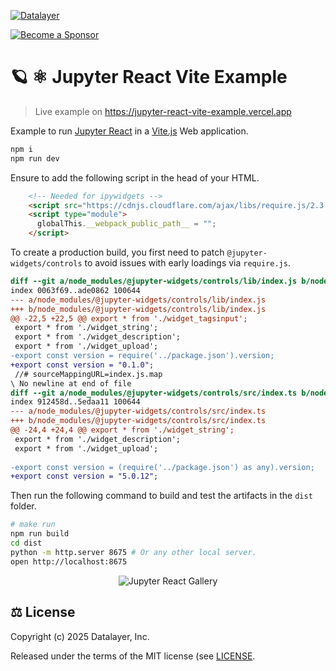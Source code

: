 [![Datalayer](https://assets.datalayer.tech/datalayer-25.svg)](https://datalayer.io)

[![Become a Sponsor](https://img.shields.io/static/v1?label=Become%20a%20Sponsor&message=%E2%9D%A4&logo=GitHub&style=flat&color=1ABC9C)](https://github.com/sponsors/datalayer)

# 🪐 ⚛️ Jupyter React Vite Example

> Live example on https://jupyter-react-vite-example.vercel.app

Example to run [Jupyter React](https://github.com/datalayer/jupyter-ui/tree/main/packages/react) in a [Vite.js](https://vitejs.dev) Web application.

```bash
npm i
npm run dev
```

Ensure to add the following script in the head of your HTML.

```html
    <!-- Needed for ipywidgets -->
    <script src="https://cdnjs.cloudflare.com/ajax/libs/require.js/2.3.4/require.min.js"></script>
    <script type="module">
      globalThis.__webpack_public_path__ = "";
    </script>
```

To create a production build, you first need to patch `@jupyter-widgets/controls` to avoid issues with early loadings via `require.js`.

```patch
diff --git a/node_modules/@jupyter-widgets/controls/lib/index.js b/node_modules/@jupyter-widgets/controls/lib/index.js
index 0063f69..ade0862 100644
--- a/node_modules/@jupyter-widgets/controls/lib/index.js
+++ b/node_modules/@jupyter-widgets/controls/lib/index.js
@@ -22,5 +22,5 @@ export * from './widget_tagsinput';
 export * from './widget_string';
 export * from './widget_description';
 export * from './widget_upload';
-export const version = require('../package.json').version;
+export const version = "0.1.0";
 //# sourceMappingURL=index.js.map
\ No newline at end of file
diff --git a/node_modules/@jupyter-widgets/controls/src/index.ts b/node_modules/@jupyter-widgets/controls/src/index.ts
index 912458d..5edaa11 100644
--- a/node_modules/@jupyter-widgets/controls/src/index.ts
+++ b/node_modules/@jupyter-widgets/controls/src/index.ts
@@ -24,4 +24,4 @@ export * from './widget_string';
 export * from './widget_description';
 export * from './widget_upload';
 
-export const version = (require('../package.json') as any).version;
+export const version = "5.0.12";
```

Then run the following command to build and test the artifacts in the `dist` folder.

```bash
# make run
npm run build
cd dist
python -m http.server 8675 # Or any other local server.
open http://localhost:8675
```

<div align="center" style="text-align: center">
  <img alt="Jupyter React Gallery" src="https://datalayer-jupyter-examples.s3.amazonaws.com/jupyter-react-gallery.gif" />
</div>

## ⚖️ License

Copyright (c) 2025 Datalayer, Inc.

Released under the terms of the MIT license (see [LICENSE](https://github.com/datalayer/jupyter-ui/blob/main/LICENSE).
